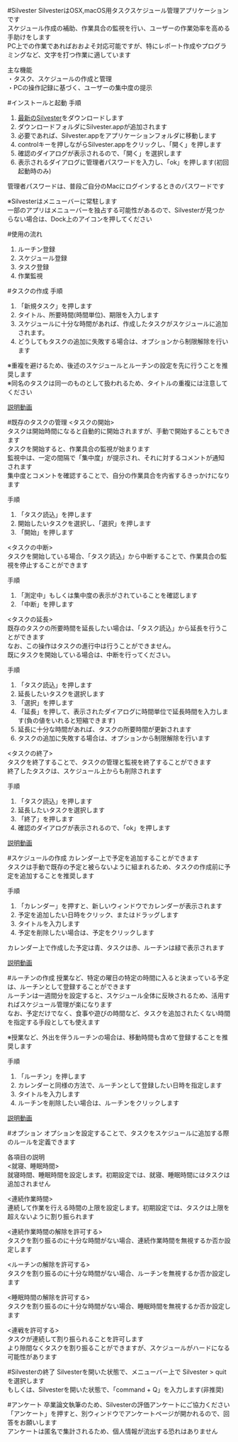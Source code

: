 #Silvester
SilvesterはOSX,macOS用タスクスケジュール管理アプリケーションです  
スケジュール作成の補助、作業具合の監視を行い、ユーザーの作業効率を高める手助けをします  
PC上での作業であればおおよそ対応可能ですが、特にレポート作成やプログラミングなど、文字を打つ作業に適しています  
  
主な機能  
・タスク、スケジュールの作成と管理  
・PCの操作記録に基づく、ユーザーの集中度の提示  

#インストールと起動
手順  
1. [最新のSilvester](http://web.sfc.keio.ac.jp/~t13507rs/gp/Silvester.zip)をダウンロードします  
2. ダウンロードフォルダにSilvester.appが追加されます  
3. 必要であれば、Silvester.appをアプリケーションフォルダに移動します  
4. controlキーを押しながらSilvester.appをクリックし、「開く」を押します  
5. 確認のダイアログが表示されるので、「開く」を選択します  
6. 表示されるダイアログに管理者パスワードを入力し、「ok」を押します(初回起動時のみ)  
  
管理者パスワードは、普段ご自分のMacにログインするときのパスワードです
  
※Silvesterはメニューバーに常駐します  
一部のアプリはメニューバーを独占する可能性があるので、Silvesterが見つからない場合は、Dock上のアイコンを押してください

#使用の流れ
1. ルーチン登録  
2. スケジュール登録  
3. タスク登録  
4. 作業監視  

#タスクの作成
手順  
1. 「新規タスク」を押します  
2. タイトル、所要時間(時間単位)、期限を入力します  
3. スケジュールに十分な時間があれば、作成したタスクがスケジュールに追加されます。  
4. どうしてもタスクの追加に失敗する場合は、オプションから制限解除を行います  
  
※重複を避けるため、後述のスケジュールとルーチンの設定を先に行うことを推奨します  
※同名のタスクは同一のものとして扱われるため、タイトルの重複には注意してください
  
[説明動画](http://web.sfc.keio.ac.jp/~t13507rs/gp/usage/newTaskUsage.html)

#既存のタスクの管理
<タスクの開始>  
タスクは開始時間になると自動的に開始されますが、手動で開始することもできます  
タスクを開始すると、作業具合の監視が始まります  
監視中は、一定の間隔で「集中度」が提示され、それに対するコメントが通知されます  
集中度とコメントを確認することで、自分の作業具合を内省するきっかけになります  
  
手順  
1. 「タスク読込」を押します  
2. 開始したいタスクを選択し、「選択」を押します  
3. 「開始」を押します  
  
<タスクの中断>  
タスクを開始している場合、「タスク読込」から中断することで、作業具合の監視を停止することができます  
  
手順  
1. 「測定中」もしくは集中度の表示がされていることを確認します  
2. 「中断」を押します  
  
<タスクの延長>  
既存のタスクの所要時間を延長したい場合は、「タスク読込」から延長を行うことができます  
なお、この操作はタスクの進行中は行うことができません。  
既にタスクを開始している場合は、中断を行ってください。

手順  
1. 「タスク読込」を押します  
2. 延長したいタスクを選択します  
3. 「選択」を押します  
4. 「延長」を押して、表示されたダイアログに時間単位で延長時間を入力します(負の値をいれると短縮できます)  
5.  延長に十分な時間があれば、タスクの所要時間が更新されます  
6. タスクの追加に失敗する場合は、オプションから制限解除を行います  
  
<タスクの終了>  
タスクを終了することで、タスクの管理と監視を終了することができます  
終了したタスクは、スケジュール上からも削除されます  
  
手順  
1. 「タスク読込」を押します  
2. 延長したいタスクを選択します  
3. 「終了」を押します  
4. 確認のダイアログが表示されるので、「ok」を押します  
  
[説明動画](http://web.sfc.keio.ac.jp/~t13507rs/gp/usage/loadTaskUsage.html)

#スケジュールの作成
カレンダー上で予定を追加することができます    
タスクは手動で既存の予定と被らないように組まれるため、タスクの作成前に予定を追加することを推奨します  
  
手順  
1. 「カレンダー」を押すと、新しいウィンドウでカレンダーが表示されます  
2. 予定を追加したい日時をクリック、またはドラッグします  
3. タイトルを入力します  
4. 予定を削除したい場合は、予定をクリックします  
  
カレンダー上で作成した予定は青、タスクは赤、ルーチンは緑で表示されます  
  
[説明動画](http://web.sfc.keio.ac.jp/~t13507rs/gp/usage/calendarUsage.html)

#ルーチンの作成
授業など、特定の曜日の特定の時間に入ると決まっている予定は、ルーチンとして登録することができます  
ルーチンは一週間分を設定すると、スケジュール全体に反映されるため、活用すればスケジュール管理が楽になります  
なお、予定だけでなく、食事や遊びの時間など、タスクを追加されたくない時間を指定する手段としても使えます  
  
※授業など、外出を伴うルーチンの場合は、移動時間も含めて登録することを推奨します
  
手順  
1. 「ルーチン」を押します  
2. カレンダーと同様の方法で、ルーチンとして登録したい日時を指定します  
3. タイトルを入力します  
4. ルーチンを削除したい場合は、ルーチンをクリックします  

[説明動画](http://web.sfc.keio.ac.jp/~t13507rs/gp/usage/routineUsage.html)

#オプション
オプションを設定することで、タスクをスケジュールに追加する際のルールを定義できます  
  
各項目の説明  
<就寝、睡眠時間>  
就寝時間、睡眠時間を設定します。初期設定では、就寝、睡眠時間にはタスクは追加されません   
  
<連続作業時間>  
連続して作業を行える時間の上限を設定します。初期設定では、タスクは上限を超えないように割り振られます   
  
<連続作業時間の解除を許可する>    
タスクを割り振るのに十分な時間がない場合、連続作業時間を無視するか否か設定します   
  
<ルーチンの解除を許可する>  
タスクを割り振るのに十分な時間がない場合、ルーチンを無視するか否か設定します  
  
<睡眠時間の解除を許可する>  
タスクを割り振るのに十分な時間がない場合、睡眠時間を無視するか否か設定します  
  
<連戦を許可する>  
タスクが連続して割り振られることを許可します  
より隙間なくタスクを割り振ることができますが、スケジュールがハードになる可能性があります

#Silvesterの終了
Silvesterを開いた状態で、メニューバー上で Silvester > quit を選択します  
もしくは、Silvesterを開いた状態で、「command + Q」を入力します(非推奨)

#アンケート
卒業論文執筆のため、Silvesterの評価アンケートにご協力ください  
「アンケート」を押すと、別ウィンドウでアンケートページが開かれるので、回答をお願いします  
アンケートは匿名で集計されるため、個人情報が流出する恐れはありません